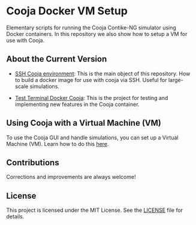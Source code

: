 # **Cooja Docker VM Setup**

Elementary scripts for running the Cooja Contike-NG simulator using Docker containers. In this repository we also show how to setup a VM for use with Cooja.

## About the Current Version

- [SSH Cooja environment](./ssh-docker-cooja): This is the main object of this repository. How to build a docker image for use with cooja via SSH. Useful for large-scale simulations.

- [Test Terminal Docker Cooja](./test-docker-cooja): This is the project for testing and implementing new features in the Cooja container.

## Using Cooja with a Virtual Machine (VM)

To use the Cooja GUI and handle simulations, you can set up a Virtual Machine (VM). Learn how to do this [here](./vm/prepare-vm-enviroment.md).


## Contributions

Corrections and improvements are always welcome!


## License

This project is licensed under the MIT License. See the [LICENSE](./LICENSE) file for details.

